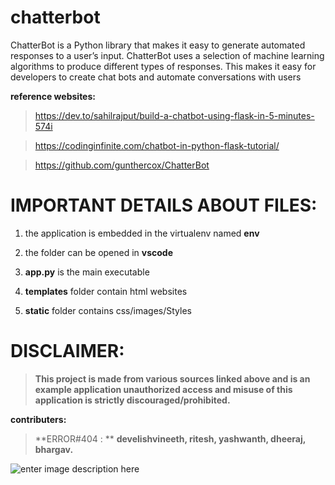 # chatterbot

ChatterBot is a Python library that makes it easy to generate automated responses to a user’s input. ChatterBot uses a selection of machine learning algorithms to produce different types of responses. This makes it easy for developers to create chat bots and automate conversations with users

**reference websites:**

> https://dev.to/sahilrajput/build-a-chatbot-using-flask-in-5-minutes-574i

> https://codinginfinite.com/chatbot-in-python-flask-tutorial/

> https://github.com/gunthercox/ChatterBot

# IMPORTANT DETAILS ABOUT FILES:
1. the application is embedded in the virtualenv named **env**

2. the folder can be opened in **vscode**

3. **app.py** is the main executable

4. **templates** folder contain html websites

5. **static** folder contains css/images/Styles

# DISCLAIMER:
> **This project is made from various sources linked above and is an example application 
     unauthorized access and misuse of this application is strictly discouraged/prohibited.**

**contributers:**
> **ERROR#404 : **
**develishvineeth,
ritesh,
yashwanth,
dheeraj,
bhargav.**


![enter image description here](https://homepages.cae.wisc.edu/~ece533/images/airplane.png)

